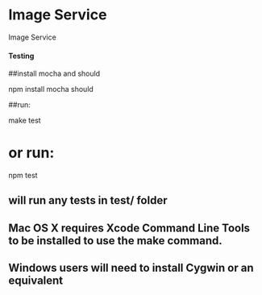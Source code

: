 Image Service
============

Image Service




#### Testing ####

##install mocha and should

npm install mocha should

##run:

make test

# or run:

npm test

## will run any tests in test/ folder

## Mac OS X requires Xcode Command Line Tools to be installed to use the make command.
## Windows users will need to install Cygwin or an equivalent